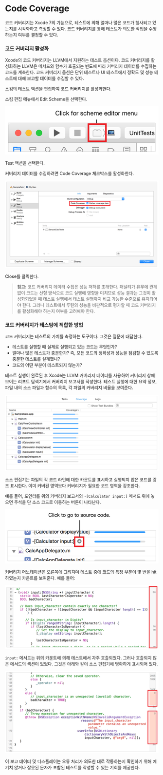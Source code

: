 # Code Coverage

코드 커버리지는 Xcode 7의 기능으로, 테스트에 의해 얼마나 많은 코드가 행사되고 있는지를 시각화하고 측정할 수 있다. 코드 커버리지를 통해 테스트가 의도한 작업을 수행하는지 여부를 결정할 수 있다.

### 코드 커버리지 활성화

Xcode의 코드 커버리지는 LLVM에서 지원하는 테스트 옵션이다. 코드 커버리지를 활성화하는 LLVM은 메서드와 함수가 호출되는 빈도에 따라 커버리지 데이터를 수집하는 코드를 계측한다. 코드 커버리지 옵션은 단위 테스트나 UI 테스트에서 정확도 및 성능 테스트에 대해 보고할 데이터를 수집할 수 있다.

스킴의 테스트 액션을 편집하여 코드 커버리지를 활성화한다.

스킴 편집 메뉴에서 Edit Scheme을 선택한다.

![](../.gitbook/assets/twx-codecov-1_2x.png)

Test 액션을 선택한다.

커버리지 데이터를 수집하려면 Code Coverage 체크박스를 활성화한다.

![](../.gitbook/assets/twx-codecov-3_2x.png)

Close를 클릭한다.

> **참고:** 코드 커버리지 데이터 수집은 성능 저하를 초래한다. 패널티가 유무에 관계없이 코드는 선형 방식으로 코드 실행에 영향을 미치므로 성능 결과는 그것이 활성화되었을 때 테스트 실행에서 테스트 실행까지 비교 가능한 수준으로 유지되어야 한다. 그러나 테스트에서 루틴의 성능을 비판적으로 평가할 때 코드 커버리지를 활성화해야 하는지 여부를 고려해야 한다.

### 코드 커버리지가 테스팅에 적합한 방법

코드 커버리지는 테스트의 가치를 측정하는 도구이다. 그것은 질문에 대답한다.

* 테스트를 실행할 때 실제로 실행되고 있는 코드는 무엇인가?
* 얼마나 많은 테스트가 충분한가? 즉, 모든 코드의 정확성과 성능을 점검할 수 있도록 충분한 테스트를 설계했나?
* 코드의 어떤 부분이 테스트되지 않는가?

테스트 실행이 완료된 후 Xcode는 LLVM 커버리지 데이터를 사용하여 커버리지 창에 보이는 리포트 탐색기에서 커버리지 보고서를 작성한다. 테스트 실행에 대한 요약 정보, 파일 내의 소스 파일과 함수의 목록, 각 파일의 커버리지 비율을 보여준다.

![](../.gitbook/assets/twx-codedov-4_2x.png)

소스 편집기는 파일의 각 코드 라인에 대한 카운트를 표시하고 실행되지 않은 코드를 강조 표시한다. 이미 커버된 영역보다 커버리지가 필요한 코드 영역을 강조한다.

예를 들어, 포인터를 위의 커버리지 보고서의 `-[Calculator input:]` 메서드 위에 놓으면 주석을 단 소스 코드로 이동하는 버튼이 나타난다.

![](../.gitbook/assets/twx-codedov-5_2x.png)

커버리지 어노테이션은 오른쪽에 그려지며 테스트 중에 코드의 특정 부분이 몇 번을 hit 하였는지 카운트를 보여준다. 예를 들어:

![](../.gitbook/assets/twx-codedov-6_2x.png)

`input:` 메서드는 위의 카운트에 의해 테스트에서 자주 호출되었다. 그러나 호출되지 않은 메서드의 섹션이 있었다. 그것은 아래와 같이 소스 편집기에 명확하게 표시되어 있다.

![](../.gitbook/assets/twx-codedov-7_2x.png)

이 보고 데이터 및 디스플레이는 오류 처리가 의도한 대로 작동하는지 확인하기 위해 예기치 않거나 잘못된 문자가 포함된 테스트를 작성할 수 있는 기회를 제공한다.



